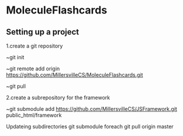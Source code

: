 MoleculeFlashcards
==================

Setting up a project
----------------------------------------------
1.create a git repository 

  ~git init 
  
  ~git remote add origin https://github.com/MillersvilleCS/MoleculeFlashcards.git 
  
  ~git pull

2.create a subrepository for the framework 

  ~git submodule add https://github.com/MillersvilleCS/JSFramework.git public_html/framework 
  
  
Updateing subdirectories
git submodule foreach git pull origin master
  
